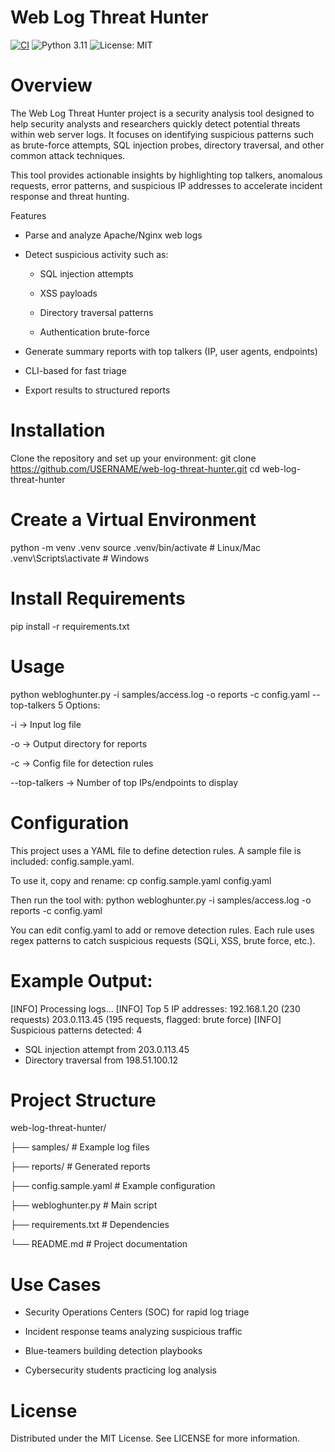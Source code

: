 # Web Log Threat Hunter
[![CI](https://github.com/laurenelizabethroberts/weblog-threat-hunter/actions/workflows/ci.yml/badge.svg)](https://github.com/laurenelizabethroberts/weblog-threat-hunter/actions/workflows/ci.yml)
![Python 3.11](https://img.shields.io/badge/python-3.11-blue)
![License: MIT](https://img.shields.io/badge/License-MIT-green.svg)


# Overview

The Web Log Threat Hunter project is a security analysis tool designed to help security analysts and researchers quickly detect potential threats within web server logs. It focuses on identifying suspicious patterns such as brute-force attempts, SQL injection probes, directory traversal, and other common attack techniques.

This tool provides actionable insights by highlighting top talkers, anomalous requests, error patterns, and suspicious IP addresses to accelerate incident response and threat hunting.

Features

* Parse and analyze Apache/Nginx web logs

* Detect suspicious activity such as:

  * SQL injection attempts

  * XSS payloads

  * Directory traversal patterns

  * Authentication brute-force

* Generate summary reports with top talkers (IP, user agents, endpoints)

* CLI-based for fast triage

* Export results to structured reports

# Installation

Clone the repository and set up your environment:
git clone https://github.com/USERNAME/web-log-threat-hunter.git
cd web-log-threat-hunter

# Create a Virtual Environment
python -m venv .venv
source .venv/bin/activate   # Linux/Mac
.venv\Scripts\activate      # Windows

# Install Requirements
pip install -r requirements.txt

# Usage
python webloghunter.py -i samples/access.log -o reports -c config.yaml --top-talkers 5
Options:

-i → Input log file

-o → Output directory for reports

-c → Config file for detection rules

--top-talkers → Number of top IPs/endpoints to display

# Configuration
This project uses a YAML file to define detection rules.
A sample file is included: config.sample.yaml.

To use it, copy and rename:
cp config.sample.yaml config.yaml

Then run the tool with:
python webloghunter.py -i samples/access.log -o reports -c config.yaml

You can edit config.yaml to add or remove detection rules. Each rule uses regex patterns to catch suspicious requests (SQLi, XSS, brute force, etc.).

# Example Output:
[INFO] Processing logs...
[INFO] Top 5 IP addresses:
   192.168.1.20 (230 requests)
   203.0.113.45 (195 requests, flagged: brute force)
[INFO] Suspicious patterns detected: 4
   - SQL injection attempt from 203.0.113.45
   - Directory traversal from 198.51.100.12

# Project Structure
web-log-threat-hunter/

├── samples/              # Example log files

├── reports/              # Generated reports

├── config.sample.yaml    # Example configuration

├── webloghunter.py       # Main script

├── requirements.txt      # Dependencies

└── README.md             # Project documentation


# Use Cases
* Security Operations Centers (SOC) for rapid log triage

* Incident response teams analyzing suspicious traffic

* Blue-teamers building detection playbooks

* Cybersecurity students practicing log analysis


# License

Distributed under the MIT License. See LICENSE for more information.




